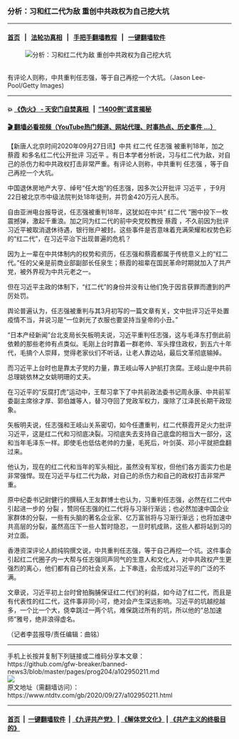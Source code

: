 ### 分析：习和红二代为敌 重创中共政权为自己挖大坑
------------------------

#### [首页](https://github.com/gfw-breaker/banned-news3/blob/master/README.md) &nbsp;&nbsp;|&nbsp;&nbsp; [法轮功真相](https://github.com/begood0513/basic/blob/master/README.md)  &nbsp;&nbsp;|&nbsp;&nbsp; [手把手翻墙教程](https://github.com/gfw-breaker/guides/wiki)  &nbsp;&nbsp;|&nbsp;&nbsp; [一键翻墙软件](https://github.com/gfw-breaker/nogfw/blob/master/README.md)  



<div><div class="featured_image">
 <figure>
  <img alt="分析：习和红二代为敌 重创中共政权为自己挖大坑" src="https://i.ntdtv.com/assets/uploads/2020/09/GettyIma52-800x450.jpg"/>
 </figure><br/>
 <span class="caption">
  有评论人则称，中共重判任志强，等于自己再挖一个大坑。（Jason Lee-Pool/Getty Images)
 </span>
</div>
</div><hr/>

#### 💥 [《伪火》 - 天安门自焚真相 ](http://158.247.195.190:10000/videos/blog/weihuo.html)&nbsp; |&nbsp; [“1400例”谎言揭秘  ](http://158.247.195.190:10000/videos/blog/jiexi1400.html)

#### [ 🎬  翻墙必看视频（YouTube热门频道、网站代理、时事热点、历史事件 ...）](https://github.com/gfw-breaker/links/blob/master/banned.md)

<div><div class="post_content" itemprop="articleBody">
 <p>
  【新唐人北京时间2020年09月27日讯】中共
  <ok href="https://www.ntdtv.com/gb/红二代.htm">
   红二代
  </ok>
  <ok href="https://www.ntdtv.com/gb/任志强.htm">
   任志强
  </ok>
  被重判18年，加之
  <ok href="https://www.ntdtv.com/gb/蔡霞.htm">
   蔡霞
  </ok>
  和多名红二代公开批评
  <ok href="https://www.ntdtv.com/gb/习近平.htm">
   习近平
  </ok>
  。有日本学者分析说，习与红二代为敌，对自己的杀伤力和中共政权打击非常严重。有评论人则称，中共重判
  <ok href="https://www.ntdtv.com/gb/任志强.htm">
   任志强
  </ok>
  ，等于自己再挖一个大坑。
 </p>
 <p>
  中国退休房地产大亨、绰号“任大炮”的任志强，因多次公开批评
  <ok href="https://www.ntdtv.com/gb/习近平.htm">
   习近平
  </ok>
  ，于9月22日被北京市中级法院判处18年徒刑，并罚金420万元人民币。
 </p>
 <p>
  自由亚洲电台报导说，任志强被重判18年，这犹如在中共“
  <ok href="https://www.ntdtv.com/gb/红二代.htm">
   红二代
  </ok>
  ”圈中投下一枚震撼弹，激起千重浪。加之同为红二代的前中央党校教授
  <ok href="https://www.ntdtv.com/gb/蔡霞.htm">
   蔡霞
  </ok>
  ，不久前因为批评习近平被取消退休待遇，银行账户被封。这些事件是否意味着充满荣耀和权势色彩的“红二代”，在习近平治下出现普遍的危机？
 </p>
 <p>
  因为上一辈在中共体制内的权势和资历，任志强和蔡霞都属于传统意义上的“红二代。”任的父亲是前商业部副部长任泉生；蔡霞的祖辈在国民革命时期就加入了共产党，被外界视为中共元老之一。
 </p>
 <p>
  但在习近平主政的体制下，“红二代”的身份并没有让他们免于因言获罪而遭到的严厉处罚。
 </p>
 <p>
  舆论普遍认为，任志强被重判与其3月初写的一篇文章有关，文中批评习近平处置疫情不当，并说习是“一位剥光了衣服也要坚持当皇帝的小丑。”
 </p>
 <p>
  “日本产经新闻”台北支局长矢板明夫说，习近平重判任志强，这与毛泽东打倒此前依赖的那些老帅有点类似。毛刚上台时靠着一群老帅、军头撑住政权，到五六十年代，毛搞个人崇拜，觉得老家伙们不听话，让老人靠边站，最后文革彻底输掉。
 </p>
 <p>
  而习近平上台时也是靠太子党的力量，靠王岐山等人护航打贪腐。王岐山是中共前总理姚依林之女姚明珊的丈夫。
 </p>
 <p>
  在习近平的“反腐打虎”运动中，王帮习拿下了中共前政法委书记周永康、中共前军委副主席徐才厚、郭伯雄等人，替习夺回了党政军权力，废除了江泽民长期干政现象。
 </p>
 <p>
  矢板明夫说，任志强和王岐山关系密切，如今任遭重判，红二代蔡霞开足火力批评习近平，这是红二代和习彻底决裂。习彻底失去支持自己底盘的相当大一部分，这和当年毛泽东一样。即使毛也低估老帅的力量，毛死后，叶剑英、邓小平就把盘翻过来。
 </p>
 <p>
  他认为，现在的红二代和当年的军头相比，虽然没有军权，但他们各方面实力也是非常强悍。现在习近平与红二代为敌，对自己的杀伤力和自己的政权打击非常严重。
 </p>
 <p>
  原中纪委书记尉健行的撰稿人王友群博士也认为，习重判任志强，必然在红二代中引起进一步的
  <ok href="https://www.ntdtv.com/gb/分裂.htm">
   分裂
  </ok>
  ，赞同任志强的红二代将与习渐行渐远；也必然加速中国企业家群体的分裂，一些有头脑的著名企业家、亿万富翁将与习渐行渐远；也将加速中共高层的分裂，虽然高压下一些人暂时隐忍，一旦时机成熟，这些人都将站到习的对立面。
 </p>
 <p>
  香港资深评论人颜纯钩撰文说，中共重判任志强，等于自己再挖一个坑。这件事会引起红二代圈子内一大帮与任志强同声同气的生意人和文化人，对中共政权产生更强烈的离心，他们都有自己的社会关系，上下串连，会形成对习近平的广泛的不满。
 </p>
 <p>
  文章说，习近平初上台时曾拍胸脯保证红二代们的利益，如今动了红二代，而且是有代表性的红二代，这件事非同小可，绝对会产生深远影响。习近平的坑越挖越多，一个比一个大，侥幸跳过一两个坑，难保跳过所有的坑，所以他的“总加速师”雅号，绝非浪得虚名。
 </p>
 <p>
  （记者李芸报导/责任编辑：曲铭）
 </p>
 <div class="single_ad">
 </div>
</div>
</div>
<hr/>
手机上长按并复制下列链接或二维码分享本文章：<br/>
https://github.com/gfw-breaker/banned-news3/blob/master/pages/prog204/a102950211.md <br/>
<a href='https://github.com/gfw-breaker/banned-news3/blob/master/pages/prog204/a102950211.md'><img src='https://github.com/gfw-breaker/banned-news3/blob/master/pages/prog204/a102950211.md.png'/></a> <br/>
原文地址（需翻墙访问）：https://www.ntdtv.com/gb/2020/09/27/a102950211.html


------------------------
#### [首页](https://github.com/gfw-breaker/banned-news3/blob/master/README.md) &nbsp;|&nbsp; [一键翻墙软件](https://github.com/gfw-breaker/nogfw/blob/master/README.md) &nbsp;| [《九评共产党》](https://github.com/gfw-breaker/9ping.md/blob/master/README.md#九评之一评共产党是什么) | [《解体党文化》](https://github.com/gfw-breaker/jtdwh.md/blob/master/README.md) | [《共产主义的终极目的》](https://github.com/gfw-breaker/gczydzjmd.md/blob/master/README.md)


<img src='http://gfw-breaker.win/banned-news3/pages/prog204/a102950211.md' width='0px' height='0px'/>